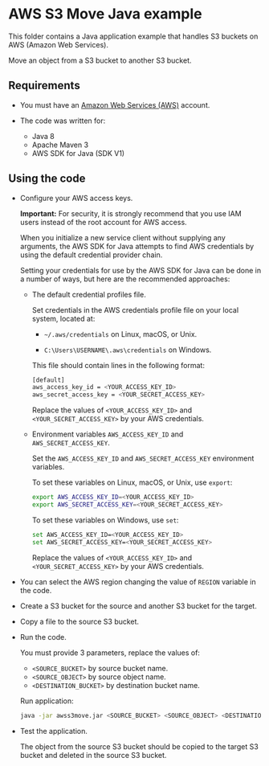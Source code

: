 # AWS S3 Move Java example

This folder contains a Java application example that handles S3 buckets on AWS (Amazon Web Services).

Move an object from a S3 bucket to another S3 bucket.

## Requirements

* You must have an [Amazon Web Services (AWS)](http://aws.amazon.com/) account.

* The code was written for:
 
  *  Java 8
  *  Apache Maven 3
  *  AWS SDK for Java (SDK V1)

## Using the code

* Configure your AWS access keys.

  **Important:** For security, it is strongly recommend that you use IAM users instead of the root account for AWS access.

  When you initialize a new service client without supplying any arguments, the AWS SDK for Java attempts to find AWS credentials by using the default credential provider chain.

  Setting your credentials for use by the AWS SDK for Java can be done in a number of ways, but here are the recommended approaches:

  * The default credential profiles file.
  
    Set credentials in the AWS credentials profile file on your local system, located at:

    * `~/.aws/credentials` on Linux, macOS, or Unix.

    * `C:\Users\USERNAME\.aws\credentials` on Windows.

    This file should contain lines in the following format:

    ```bash
    [default]
    aws_access_key_id = <YOUR_ACCESS_KEY_ID>
    aws_secret_access_key = <YOUR_SECRET_ACCESS_KEY>
    ```
    Replace the values of `<YOUR_ACCESS_KEY_ID>` and `<YOUR_SECRET_ACCESS_KEY>` by your AWS credentials.

  * Environment variables `AWS_ACCESS_KEY_ID` and `AWS_SECRET_ACCESS_KEY`.
  
    Set the `AWS_ACCESS_KEY_ID` and `AWS_SECRET_ACCESS_KEY` environment variables.

    To set these variables on Linux, macOS, or Unix, use `export`:

    ```bash
    export AWS_ACCESS_KEY_ID=<YOUR_ACCESS_KEY_ID>
    export AWS_SECRET_ACCESS_KEY=<YOUR_SECRET_ACCESS_KEY>
    ```

    To set these variables on Windows, use `set`:

    ```bash
    set AWS_ACCESS_KEY_ID=<YOUR_ACCESS_KEY_ID>
    set AWS_SECRET_ACCESS_KEY=<YOUR_SECRET_ACCESS_KEY>
    ```

    Replace the values of `<YOUR_ACCESS_KEY_ID>` and `<YOUR_SECRET_ACCESS_KEY>` by your AWS credentials.

* You can select the AWS region changing the value of `REGION` variable in the code.

* Create a S3 bucket for the source and another S3 bucket for the target.

* Copy a file to the source S3 bucket.

* Run the code.

  You must provide 3 parameters, replace the values of:
  
  * `<SOURCE_BUCKET>`      by source bucket name.
  * `<SOURCE_OBJECT>`      by source object name.
  * `<DESTINATION_BUCKET>` by destination bucket name.

  Run application:

  ```bash
  java -jar awss3move.jar <SOURCE_BUCKET> <SOURCE_OBJECT> <DESTINATION_BUCKET>
  ```

* Test the application.

  The object from the source S3 bucket should be copied to the target S3 bucket and deleted in the source S3 bucket.
